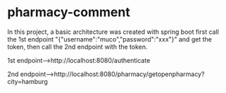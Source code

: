 # pharmacy-comment
In this project, a basic architecture was created with spring boot
first call the 1st endpoint "{"username":"muco","password":"xxx"}" and get the token, then call the 2nd endpoint with the token.

1st endpoint-->http://localhost:8080/authenticate

2nd endpoint-->http://localhost:8080/pharmacy/getopenpharmacy?city=hamburg
